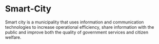 # Smart-City
Smart city is a municipality that uses information and communication technologies to increase operational efficiency, share information with the public and improve both the quality of government services and citizen welfare.
